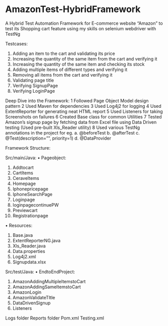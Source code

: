 # AmazonTest-HybridFramework
A Hybrid Test Automation Framework for E-commerce website “Amazon” to test its Shopping cart feature using my skills on selenium webdriver with TestNg

Testcases:
1.	Adding an item to the cart and validating its price
2.	Increasing the quantity of the same item from the cart and verifying it
3.	Increasing the quantity of the same item and checking its stock
4.	Adding multiple items of different types and verifying it
5.	Removing all items from the cart and verifying it
6.	Validating page title
7.	Verifying SignupPage
8.	Verifying LoginPage

Deep Dive into the Framework:
1	Followed Page Object Model design pattern
2	Used Maven for dependencies
3	Used Log4j2 for logging
4	Used ExtentReporter for generating neat HTML report
5	Used Listeners for taking Screenshots on failures
6	Created Base class for common Utilities
7	Tested Amazon’s signup page by fetching data from Excel file using Data Driven testing (Used pre-built Xls_Reader utility)
8	Used various TestNg annotations in the project for eg. 
a.	@beforeTest
b.	@afterTest
c.	@Test(description=””, priority=1)
d.	@DataProvider

Framework Structure:

Src/main/Java:
•	Pageobject:
1.	Addtocart
2.	CartItems
3.	CeraveItems
4.	Homepage
5.	Iphonepricepage
6.	IphoneSearchPage
7.	Loginpage
8.	loginpagecontinuePW
9.	Previewcart
10.	Registrationpage

•	Resources:
1.	Base.java
2.	ExtentReporterNG.java
3.	Xls_Reader.java
4.	Data.properties
5.	Log4j2.xml
6.	Signupdata.xlsx

Src/test/Java:
•	EndtoEndProject:
1.	AmazonAddingMultipleItemstoCart
2.	AmazonAddingSameItemstoCart
3.	AmazonLogin
4.	AmazonValidateTItle
5.	DataDrivenSignup
6.	Listeners

Logs folder
Reports folder
Pom.xml
Testing.xml
